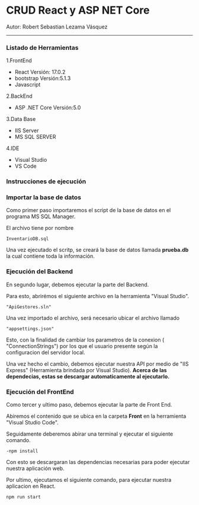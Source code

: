 # CRUD React y ASP NET Core
Autor: Robert Sebastian Lezama Vásquez
___
### Listado de Herramientas
1.FrontEnd

- React Versión: 17.0.2
- bootstrap Versión:5.1.3
- Javascript

2.BackEnd
- ASP .NET Core Versión:5.0

3.Data Base
- IIS Server
- MS SQL SERVER

4.IDE
- Visual Studio
- VS Code

### Instrucciones de ejecución

### Importar la base de datos

Como primer paso importaremos el script de la base de datos en el programa MS SQL Manager.

El archivo tiene por nombre 

    InventarioDB.sql

Una vez ejecutado el scritp, se creará la base de datos llamada
  __prueba.db__ la cual contiene toda la información.

### Ejecución del Backend

En segundo lugar, debemos ejecutar la parte del Backend.

Para esto, abrirémos el siguiente archivo en la herramienta "Visual Studio".



    "ApiGestores.sln" 
    

Una vez importado el archivo, será necesario ubicar el archivo llamado 

    "appsettings.json" 

Esto, con la finalidad de cambiar los parametros de la conexion ( "ConnectionStrings") por los que el usuario presente según la configuracion del servidor local.


Una vez hecho el cambio, debemos ejecutar nuestra API por medio de "IIS Express" (Herramienta brindada por Visual Studio).
__Acerca de las dependecias, estas se descargar automaticamente al ejecutarlo.__

### Ejecución del FrontEnd

Como tercer y ultimo paso, debemos ejecutar la parte de Front End.


Abiremos el contenido que se ubica en la carpeta __Front__ en la herramienta "Visual Studio Code".


Seguidamente deberemos abirar una terminal y ejecutar el siguiente comando.


    -npm install


Con esto se descargaran las dependencias necesarias para poder ejecutar nuestra aplicación web.


Por ultimo, ejecutamos el siguiente comando, para ejecutar nuestra aplicacion en React.

    npm run start



